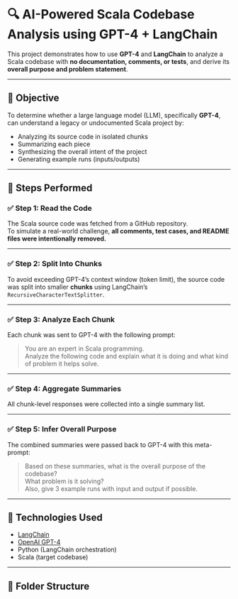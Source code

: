 # 🔍 AI-Powered Scala Codebase Analysis using GPT-4 + LangChain

This project demonstrates how to use **GPT-4** and **LangChain** to analyze a Scala codebase with **no documentation, comments, or tests**, and derive its **overall purpose and problem statement**.

---

## 📌 Objective

To determine whether a large language model (LLM), specifically **GPT-4**, can understand a legacy or undocumented Scala project by:

- Analyzing its source code in isolated chunks
- Summarizing each piece
- Synthesizing the overall intent of the project
- Generating example runs (inputs/outputs)

---

## 🚀 Steps Performed

### ✅ Step 1: Read the Code  
The Scala source code was fetched from a GitHub repository.  
To simulate a real-world challenge, **all comments, test cases, and README files were intentionally removed.**

---

### ✅ Step 2: Split Into Chunks  
To avoid exceeding GPT-4’s context window (token limit), the source code was split into smaller **chunks** using LangChain’s `RecursiveCharacterTextSplitter`.

---

### ✅ Step 3: Analyze Each Chunk  
Each chunk was sent to GPT-4 with the following prompt:

> You are an expert in Scala programming.  
> Analyze the following code and explain what it is doing and what kind of problem it helps solve.

---

### ✅ Step 4: Aggregate Summaries  
All chunk-level responses were collected into a single summary list.

---

### ✅ Step 5: Infer Overall Purpose  
The combined summaries were passed back to GPT-4 with this meta-prompt:

> Based on these summaries, what is the overall purpose of the codebase?  
> What problem is it solving?  
> Also, give 3 example runs with input and output if possible.

---

## 🧠 Technologies Used

- [LangChain](https://www.langchain.com/)
- [OpenAI GPT-4](https://platform.openai.com/docs/models/gpt-4)
- Python (LangChain orchestration)
- Scala (target codebase)

---

## 📁 Folder Structure


